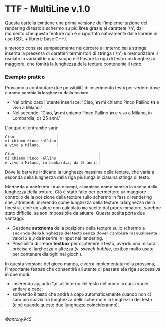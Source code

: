 # TTF - MultiLine v.1.0

Questa cartella contiene una prima versione dell'implementazione del rendering di testo a schermo su più linee grazie al carattere '\n', dal momento che questa feature non è supportata nativamente dalle librerie in uso (SDL + librerie base C++).

Il metodo consiste semplicemente nel cercare all'interno della stringa inserita la presenza di caratteri terminatori di stringa ('\n') e memorizzare il risulato in variabili le quali scopo è il trovare la riga di testo con lunghezza maggiore, che fornirà la lunghezza della texture contenente il testo.
### Esempio pratico
Proviamo a confrontare due possibilità di inserimento testo per vedere dove e come cambia la larghezza della texture.
* Nel primo caso l'utente inserisce:
"Ciao, **\n** mi chiamo Pinco Pallino **\n** e vivo a Milano."
* Nel secondo:
"Ciao, **\n** mi chiamo Pinco Pallino **\n** e vivo a Milano, in Lombardia, da 25 anni."

L'output di entrambe sarà:
```
Ciao,                  |
mi chiamo Pinco Pallino|
e vivo a Milano.       |
```
```
Ciao,                                     |
mi chiamo Pinco Pallino                   |
e vivo a Milano, in Lombardia, da 25 anni.|
```

Dove le barrette indicano la lunghezza massima della texture, che varia a seconda della lunghezza della riga più lunga in ciasuna stringa di testo.

Mettendo a confronto i due esempi, si capisce come cambia la scelta della lunghezza della texture.
Ciò è stato fatto per permettere un maggiore controllo della posizione della texture sullo schermo in fase di rendering che, altrimenti, inserendo come lunghezza della texture la larghezza della finestra, cioè un valore non calcolato ma scelto dal programmatore, sarebbe stato difficile, se non impossibile da attuare. Questa scelta porta due vantaggi:
* Gestione **autonoma** della posizione della texture sullo schermo a seconda della lunghezza del testo senza dover cambiare manualmente i valori _x_ e _y_ da inserire in input nel rendering.
* Possibilità di creare **textbox** per contenere il testo, avendo una misura precisa di larghezza e altezza (v. _speech bubble_, textbox molto usate per contenere dialoghi nei giochi).

In questa versione del gioco manca, e verrà implementata nella prossima, l'importante feature che consentirà all'utente di passare alla riga successiva in due modi:
* inserendo appunto '\n' all'interno del testo nel punto in cui si vuole andare a capo;
* scrivendo il testo che andrà a capo automaticamente quando non ci sarà più spazio tra lunghezza dello schermo e la lunghezza del testo (cioè quando queste due lunghezze coincideranno).

___

*©antony945*
